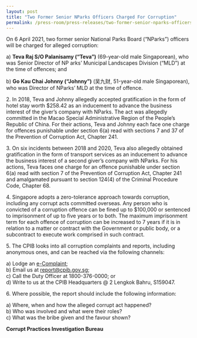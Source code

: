 ```yaml
---
layout: post
title: "Two Former Senior NParks Officers Charged For Corruption"
permalink: /press-room/press-releases/two-former-senior-nparks-officers-charged-corruption/
---
```

On 6 April 2021, two former senior National Parks Board (“NParks”) officers will be charged for alleged corruption:

a) **Teva Raj S/O Palanisamy (“Teva”)** (69-year-old male Singaporean), who was Senior Director of NP arks’ Municipal Landscapes Division (“MLD”) at the time of offences; and

b) **Go Kau Chai Johnny (“Johnny”)** (吴九财, 51-year-old male Singaporean), who was Director of NParks’ MLD at the time of offence.

2\.        In 2018, Teva and Johnny allegedly accepted gratification in the form of hotel stay worth $258.42 as an inducement to advance the business interest of the giver’s company with NParks. The act was allegedly committed in the Macao Special Administrative Region of the People’s Republic of China. For their actions, Teva and Johnny each face one charge for offences punishable under section 6(a) read with sections 7 and 37 of the Prevention of Corruption Act, Chapter 241.

3\.        On six incidents between 2018 and 2020, Teva also allegedly obtained gratification in the form of transport services as an inducement to advance the business interest of a second giver’s company with NParks. For his actions, Teva faces one charge for an offence punishable under section 6(a) read with section 7 of the Prevention of Corruption Act, Chapter 241 and amalgamated pursuant to section 124(4) of the Criminal Procedure Code, Chapter 68.

4\.        Singapore adopts a zero-tolerance approach towards corruption, including any corrupt acts committed overseas. Any person who is convicted of a corruption offence can be fined up to $100,000 or sentenced to imprisonment of up to five years or to both. The maximum imprisonment term for each offence of corruption can be increased to 7 years if it is in relation to a matter or contract with the Government or public body, or a subcontract to execute work comprised in such contract.

5\.         The CPIB looks into all corruption complaints and reports, including anonymous ones, and can be reached via the following channels:

a) Lodge an [e-Complaint](/e-services/e-complaint-for-corrupt-conduct);<br>
b) Email us at <a class="spamspan" href="mailto:report@cpib.gov.sg">report@cpib.gov.sg</a>;<br />
c) Call the Duty Officer at 1800-376-0000; or<br />
d) Write to us at the CPIB Headquarters @ 2 Lengkok Bahru, S159047.

6\.        Where possible, the report should include the following information:

a) Where, when and how the alleged corrupt act happened?<br />
b) Who was involved and what were their roles?<br />
c) What was the bribe given and the favour shown?

**Corrupt Practices Investigation Bureau**
